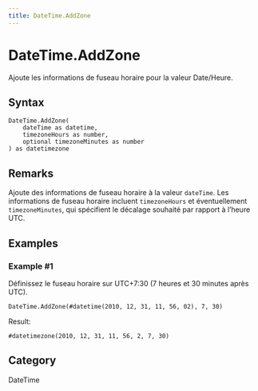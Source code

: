 ```yaml
---
title: DateTime.AddZone
---
```


# DateTime.AddZone


Ajoute les informations de fuseau horaire pour la valeur Date/Heure.


## Syntax

```powerquery
DateTime.AddZone(
    dateTime as datetime,
    timezoneHours as number,
    optional timezoneMinutes as number
) as datetimezone
```


## Remarks

Ajoute des informations de fuseau horaire à la valeur <code>dateTime</code>. Les informations de fuseau horaire incluent <code>timezoneHours</code> et éventuellement <code>timezoneMinutes</code>, qui spécifient le décalage souhaité par rapport à l’heure UTC.


## Examples

### Example #1 
Définissez le fuseau horaire sur UTC+7:30 (7 heures et 30 minutes après UTC).
```powerquery
DateTime.AddZone(#datetime(2010, 12, 31, 11, 56, 02), 7, 30)
```

Result: 
```powerquery
#datetimezone(2010, 12, 31, 11, 56, 2, 7, 30)
```




## Category
DateTime
